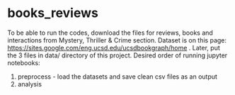 # books_reviews

To be able to run the codes, download the files for reviews, books and interactions from Mystery, Thriller & Crime section. Dataset is on this page: https://sites.google.com/eng.ucsd.edu/ucsdbookgraph/home . Later, put the 3 files in data/ directory of this project. Desired order of running jupyter notebooks:

1. preprocess - load the datasets and save clean csv files as an output
2. analysis